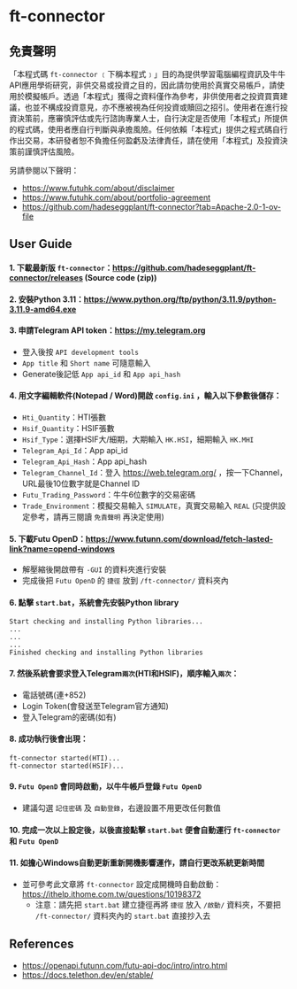 # ft-connector

## 免責聲明
「本程式碼 `ft-connector` ﹝下稱本程式﹞」目的為提供學習電腦編程資訊及牛牛API應用學術研究，非供交易或投資之目的，因此請勿使用於真實交易帳戶，請使用於模擬帳戶。透過「本程式」獲得之資料僅作為參考，非供使用者之投資買賣建議，也並不構成投資意見，亦不應被視為任何投資或贖回之招引。使用者在進行投資決策前，應審慎評估或先行諮詢專業人士，自行決定是否使用「本程式」所提供的程式碼，使用者應自行判斷與承擔風險。任何依賴「本程式」提供之程式碼自行作出交易，本研發者恕不負擔任何盈虧及法律責任，請在使用「本程式」及投資決策前謹慎評估風險。

另請參閱以下聲明：
 - https://www.futuhk.com/about/disclaimer
 - https://www.futuhk.com/about/portfolio-agreement
 - https://github.com/hadeseggplant/ft-connector?tab=Apache-2.0-1-ov-file


## User Guide


#### 1. 下載最新版 `ft-connector`：https://github.com/hadeseggplant/ft-connector/releases (Source code (zip))


#### 2. 安裝Python 3.11：https://www.python.org/ftp/python/3.11.9/python-3.11.9-amd64.exe


#### 3. 申請Telegram API token：https://my.telegram.org
- 登入後按 `API development tools`
- `App title` 和 `Short name` 可隨意輸入
- Generate後記低 `App api_id` 和 `App api_hash`


#### 4. 用文字編輯軟件(Notepad / Word)開啟 `config.ini` ，輸入以下參數後儲存：
- `Hti_Quantity`：HTI張數
- `Hsif_Quantity`：HSIF張數
- `Hsif_Type`：選擇HSIF大/細期，大期輸入 `HK.HSI`，細期輸入 `HK.MHI`
- `Telegram_Api_Id`：App api_id
- `Telegram_Api_Hash`：App api_hash
- `Telegram_Channel_Id`：登入 https://web.telegram.org/ ，按一下Channel，URL最後10位數字就是Channel ID
- `Futu_Trading_Password`：牛牛6位數字的交易密碼
- `Trade_Environment`：模擬交易輸入 `SIMULATE`，真實交易輸入 `REAL` (只提供設定參考，請再三閱讀 `免責聲明` 再決定使用)


#### 5. 下載Futu OpenD：https://www.futunn.com/download/fetch-lasted-link?name=opend-windows
- 解壓縮後開啟帶有 `-GUI` 的資料夾進行安裝
- 完成後把 `Futu OpenD` 的 `捷徑` 放到 `/ft-connector/` 資料夾內


#### 6. 點擊 `start.bat`，系統會先安裝Python library
```
Start checking and installing Python libraries...
...
...
...
Finished checking and installing Python libraries
```


#### 7. 然後系統會要求登入Telegram`兩次`(HTI和HSIF)，順序輸入`兩次`：
- 電話號碼(連+852)
- Login Token(會發送至Telegram官方通知)
- 登入Telegram的密碼(如有)


#### 8. 成功執行後會出現：
```
ft-connector started(HTI)...
ft-connector started(HSIF)...
```


#### 9. `Futu OpenD` 會同時啟動，以牛牛帳戶登錄 `Futu OpenD`
- 建議勾選 `記住密碼` 及 `自動登錄`，右邊設置不用更改任何數值


#### 10. 完成一次以上設定後，以後直接點擊 `start.bat` 便會自動運行 `ft-connector` 和 `Futu OpenD`


#### 11. 如擔心Windows自動更新重新開機影響運作，請自行更改系統更新時間
- 並可參考此文章將 `ft-connector` 設定成開機時自動啟動：https://ithelp.ithome.com.tw/questions/10198372
  - 注意：請先把 `start.bat` 建立捷徑再將 `捷徑` 放入 `/啟動/` 資料夾，不要把 `/ft-connector/` 資料夾內的 `start.bat` 直接抄入去


## References
- https://openapi.futunn.com/futu-api-doc/intro/intro.html
- https://docs.telethon.dev/en/stable/
